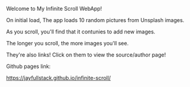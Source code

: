Welcome to My Infinite Scroll WebApp!

On initial load, The app loads 10 random pictures from Unsplash images.

As you scroll, you'll find that it contunies to add new images.

The longer you scroll, the more images you'll see.

They're also links! Click on them to view the source/author page!


Github pages link:

https://jayfullstack.github.io/infinite-scroll/